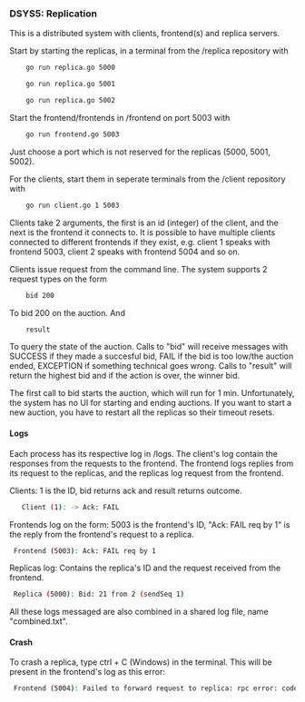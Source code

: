### DSYS5: Replication

This is a distributed system with clients, frontend(s) and replica servers.

Start by starting the replicas, in a terminal from the /replica repository with

```sh
    go run replica.go 5000
```
```sh
    go run replica.go 5001
```
```sh
    go run replica.go 5002
```

Start the frontend/frontends in /frontend on port 5003 with
```sh
    go run frontend.go 5003
```
Just choose a port which is not reserved for the replicas (5000, 5001, 5002).

For the clients, start them in seperate terminals from the /client repository with 

```sh
    go run client.go 1 5003
```
Clients take 2 arguments, the first is an id (integer) of the client, and the next is the frontend it connects to. 
It is possible to have multiple clients connected to different frontends if they exist, e.g. client 1 speaks with frontend 5003, client 2 speaks with frontend 5004 and so on.

Clients issue request from the command line. The system supports 2 request types on the form 
```sh
    bid 200
```
To bid 200 on the auction. And
```sh
    result
```
To query the state of the auction. Calls to "bid" will receive messages with SUCCESS if they made a succesful bid, FAIL if the bid is too low/the auction ended, EXCEPTION if something technical goes wrong. Calls to "result" will return the highest bid and if the action is over, the winner bid.

The first call to bid starts the auction, which will run for 1 min. Unfortunately, the system has no UI for starting and ending auctions. If you want to start a new auction, you have to restart all the replicas so their timeout resets. 

#### Logs

Each process has its respective log in /logs. The client's log contain the responses from the requests to the frontend. The frontend logs replies from its request to the replicas, and the replicas log request from the frontend. 

Clients: 1 is the ID, bid returns ack and result returns outcome.
```sh
   Client (1): -> Ack: FAIL
```
Frontends log on the form: 5003 is the frontend's ID, "Ack: FAIL req by 1" is the reply from the frontend's request to a replica.  
```sh
 Frontend (5003): Ack: FAIL req by 1
```
Replicas log: Contains the replica's ID and the request received from the frontend. 
```sh
 Replica (5000): Bid: 21 from 2 (sendSeq 1)
```

All these logs messaged are also combined in a shared log file, name "combined.txt". 


#### Crash

To crash a replica, type ctrl + C (Windows) in the terminal. This will be present in the frontend's log as this error:
```sh
 Frontend (5004): Failed to forward request to replica: rpc error: code = Unavailable desc = connection error: desc = "transport: Error while dialing: dial tcp [::1]:5001: connectex: No connection could be made because the target machine actively refused it."
```

